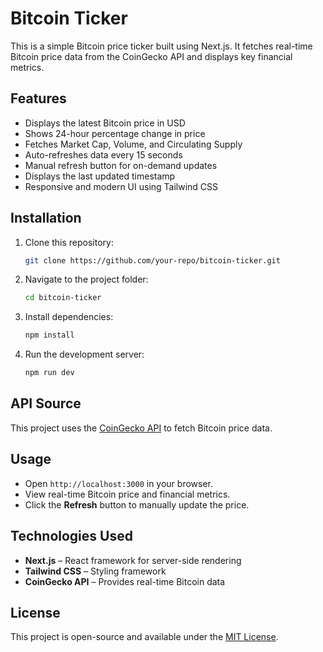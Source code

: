 # Bitcoin Ticker

This is a simple Bitcoin price ticker built using Next.js. It fetches real-time Bitcoin price data from the CoinGecko API and displays key financial metrics.

## Features
- Displays the latest Bitcoin price in USD
- Shows 24-hour percentage change in price
- Fetches Market Cap, Volume, and Circulating Supply
- Auto-refreshes data every 15 seconds
- Manual refresh button for on-demand updates
- Displays the last updated timestamp
- Responsive and modern UI using Tailwind CSS

## Installation
1. Clone this repository:
   ```bash
   git clone https://github.com/your-repo/bitcoin-ticker.git
   ```
2. Navigate to the project folder:
   ```bash
   cd bitcoin-ticker
   ```
3. Install dependencies:
   ```bash
   npm install
   ```
4. Run the development server:
   ```bash
   npm run dev
   ```

## API Source
This project uses the [CoinGecko API](https://www.coingecko.com/en/api) to fetch Bitcoin price data.

## Usage
- Open `http://localhost:3000` in your browser.
- View real-time Bitcoin price and financial metrics.
- Click the **Refresh** button to manually update the price.

## Technologies Used
- **Next.js** – React framework for server-side rendering
- **Tailwind CSS** – Styling framework
- **CoinGecko API** – Provides real-time Bitcoin data

## License
This project is open-source and available under the [MIT License](LICENSE).